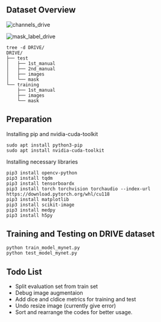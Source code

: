 ## Dataset Overview

![channels_drive](./repo_pics/channels_drive.png)

![mask_label_drive](https://github.com/jzsherlock4869/PyTorch_Unet_for_RetinaVessel_Segmentation/blob/master/repo_pics/mask_label_drive.png "a. Original Image; b. Mask; c. Mannual Label")

```
tree -d DRIVE/
DRIVE/
├── test
│   ├── 1st_manual
│   ├── 2nd_manual
│   ├── images
│   └── mask
└── training
    ├── 1st_manual
    ├── images
    └── mask
```

## Preparation

Installing pip and nvidia-cuda-toolkit

```
sudo apt install python3-pip
sudo apt install nvidia-cuda-toolkit
```

Installing necessary libraries
```
pip3 install opencv-python
pip3 install tqdm
pip3 install tensorboardx
pip3 install torch torchvision torchaudio --index-url https://download.pytorch.org/whl/cu118
pip3 install matplotlib
pip3 install scikit-image
pip3 install medpy
pip3 install h5py
```

## Training and Testing on DRIVE dataset

```
python train_model_mynet.py
python test_model_mynet.py
```

## Todo List

* Split evaluation set from train set
* Debug image augmentaion
* Add dice and cldice metrics for training and test 
* Undo resize image (currently give error)
* Sort and rearrange the codes for better usage.







